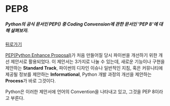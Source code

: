 # PEP8

##### Python의 공식 문서인 PEP() 중 Coding Convension에 관한 문서인 'PEP 8'에 대해 살펴보자.

[뒤로가기](/python/README.md)

[PEP(Python Enhance Proposal)][pep]가 처음 만들어질 당시 파이썬을 개선하기 위한 개선 제안서로 활용되었다. 이 제안서는 3가지로 나눌 수 있는데, 새로운 기능이나 구현을 제안하는 **Standard Track**, 파이썬의 디자인 이슈나 일반적인 지침, 혹은 커뮤니티에 제공될 정보를 제안하는 **Informational**, Python 개발 과정의 개선을 제안하는 **Process**가 바로 그것이다.  

Python은 이러한 제안서에 언어의 Convention을 나타내고 있고, 그것을 PEP 8이라고 부른다.  

[pep]: https://www.python.org/dev/peps/
